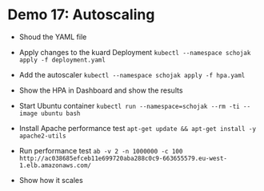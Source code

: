 # Demo 17: Autoscaling

* Shoud the YAML file
* Apply changes to the kuard Deployment `kubectl --namespace schojak apply -f deployment.yaml`
* Add the autoscaler `kubectl --namespace schojak apply -f hpa.yaml`
* Show the HPA in Dashboard and show the results

* Start Ubuntu container `kubectl run --namespace=schojak --rm -ti --image ubuntu bash`
* Install Apache performance test `apt-get update && apt-get install -y apache2-utils`
* Run performance test `ab -v 2 -n 1000000 -c 100 http://ac038685efceb11e699720aba288c0c9-663655579.eu-west-1.elb.amazonaws.com/`
* Show how it scales
